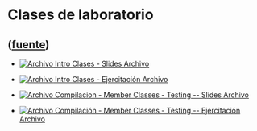 # Clases de laboratorio
([fuente](https://campus.exactas.uba.ar/course/view.php?id=989&section=6))
---
  - [![Archivo](https://campus.exactas.uba.ar/theme/image.php/magazine/core/1462913092/f/pdf) Intro Clases - Slides Archivo](https://campus.exactas.uba.ar/mod/resource/view.php?id=59977)

  - [![Archivo](https://campus.exactas.uba.ar/theme/image.php/magazine/core/1462913092/f/archive) Intro Clases - Ejercitación  Archivo](https://campus.exactas.uba.ar/mod/resource/view.php?id=59978)

  - [![Archivo](https://campus.exactas.uba.ar/theme/image.php/magazine/core/1462913092/f/pdf) Compilacion - Member Classes - Testing -- Slides Archivo](https://campus.exactas.uba.ar/mod/resource/view.php?id=60292)

  - [![Archivo](https://campus.exactas.uba.ar/theme/image.php/magazine/core/1462913092/f/archive) Compilación - Member Classes - Testing -- Ejercitación Archivo](https://campus.exactas.uba.ar/mod/resource/view.php?id=60294)

